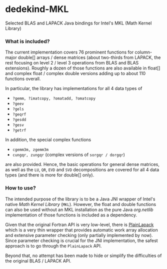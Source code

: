 # dedekind-MKL

Selected BLAS and LAPACK Java bindings for Intel's MKL (Math Kernel Library)


### What is included?

The current implementation covers 76 prominent functions for column-major double[] arrays / dense matrices (about two-thirds from LAPACK, the rest focusing on level 2 / level 3 operations from BLAS and BLAS extensions). Roughly a dozen of those functions are also available in float[] and complex float / complex double versions adding up to about 110 functions overall.

In particular, the library has implementations for all 4 data types of

* `?gemm, ?imatcopy, ?omatadd, ?omatcopy`
* `?geev`
* `?gels`
* `?geqrf`
* `?gesdd`
* `?gesv`
* `?getrf`

In addition, the special complex functions

* `cgemm3m, zgemm3m`
* `cungqr, zungqr` (complex versions of `sorgqr / dorgqr`)

are also provided. Hence, the basic operations for general dense matrices, as well as the `LU`, `QR`, `EVD` and `SVD` decompositions are covered for all 4 data types (and there is more for double[] only).


### How to use?

The intended purpose of the library is to be a Java JNI wrapper of Intel's native *Math Kernel Library* (`MKL`). However, the float and double functions can also be used without an MKL installation as the pure Java *org.netlib* implementation of those functions is included as a dependency.

Given that the original Fortran API is very low-level, there is [PlainLapack](https://github.com/stefan-zobel/dedekind-MKL/blob/master/src/main/java/net/frobenius/lapack/PlainLapack.java) which is a very thin wrapper that provides automatic work array allocation and extensive parameter checking (only partially implemented by now).
Since parameter checking is crucial for the JNI implementation, the safest approach is to go through the `PlainLapack` API.

Beyond that, no attempt has been made to hide or simplify the difficulties of the original BLAS / LAPACK API.
